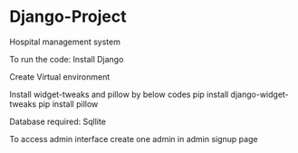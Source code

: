 # Django-Project
Hospital management system

To run the code:
  Install Django
  
  Create Virtual environment
  
  Install widget-tweaks and pillow by below codes
  pip install django-widget-tweaks
  pip install pillow
  
  Database required:
    Sqllite
  
  To access admin interface create one admin in admin signup page
   
